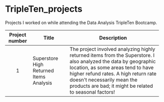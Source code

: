 # TripleTen_projects
Projects I worked on while attending the Data Analysis TripleTen Bootcamp.


| Project number | Title | Description |
| :-----------: | ----------- |----------- |
| 1 | Superstore High Returned Items Analysis| The project involved analyzing highly returned items from the Superstore. I also analyzed the data by geographic location, as some areas tend to have higher refund rates. A high return rate doesn't necessarily mean the products are bad; it might be related to seasonal factors!|
